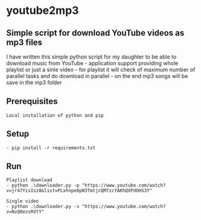 # youtube2mp3
## Simple script for download YouTube videos as mp3 files
I have written this simple python script for my daughter to be able to download music from YouTube
    - application support providing whole playlist or just a sinle video
    - for playlist it will check of maximum number of parallel tasks and do download in parallel
    - on the end mp3 songs will be save in the mp3 folder

## Prerequisites
    Local installation of python and pip

## Setup
    - pip install -r requirements.txt

## Run
    Playlist download   
    - python .\downloader.py -p "https://www.youtube.com/watch?v=jr47YisIsz8&list=PLxhnpe8pN3TmtjcQM7zcYAKhQXPdOHS3Y"
    
    Single video 
    - python .\downloader.py -s "https://www.youtube.com/watch?v=NvQ0ezsRVtY"